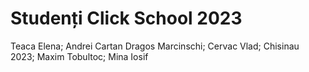 # Studenți Click School 2023
Teaca Elena;
Andrei Cartan
Dragos Marcinschi;
Cervac Vlad;
Chisinau 2023;
Maxim Tobultoc;
Mina Iosif
